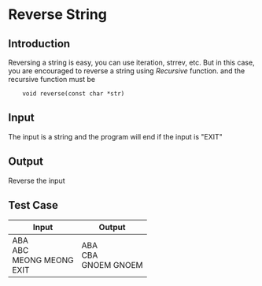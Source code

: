 # Reverse String

## Introduction

Reversing a string is easy, you can use iteration, strrev, etc. But in this case, you are encouraged to reverse a string using _Recursive_ function. and the recursive function must be

```
    void reverse(const char *str)
```

## Input

The input is a string and the program will end if the input is "EXIT"

## Output

Reverse the input

## Test Case

| Input                                 | Output                        |
| ------------------------------------- | ----------------------------- |
| ABA<br>ABC<br>MEONG MEONG<br>EXIT<br> | ABA<br>CBA<br>GNOEM GNOEM<br> |

